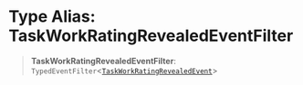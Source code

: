 # Type Alias: TaskWorkRatingRevealedEventFilter

> **TaskWorkRatingRevealedEventFilter**: `TypedEventFilter`\<[`TaskWorkRatingRevealedEvent`](TaskWorkRatingRevealedEvent.md)\>
